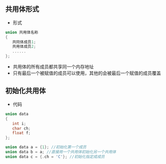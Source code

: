 ## 共用体形式
+ 形式
```C
union 共用体名称
{
   共同体成员1;
   共用体成员2;
   ......
};
```
+ 共用体的所有成员都共享同一个内存地址
+ 只有最后一个被赋值的成员可以使用，其他的会被最后一个赋值的成员覆盖


## 初始化共用体
+ 代码
```C
union data
{
   int i;
   char ch;
   float f;
};

union data a = {1}; //初始化第一个成员
union data b = a; //直接用一个共用体初始化另一个共用体
union data c = {.ch = 'C'}; //初始化指定成成员
```
